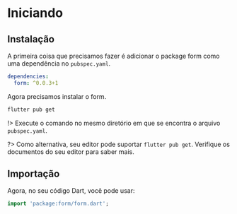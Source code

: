 # Iniciando

## Instalação

A primeira coisa que precisamos fazer é adicionar o package form como uma dependência no `pubspec.yaml`.

```yaml
dependencies:
  form: ^0.0.3+1
```

Agora precisamos instalar o form.

```bash
flutter pub get
```

!> Execute o comando no mesmo diretório em que se encontra o arquivo `pubspec.yaml`.

?> Como alternativa, seu editor pode suportar `flutter pub get`. Verifique os documentos do seu editor para saber mais.

## Importação

Agora, no seu código Dart, você pode usar:

```dart
import 'package:form/form.dart';
```
